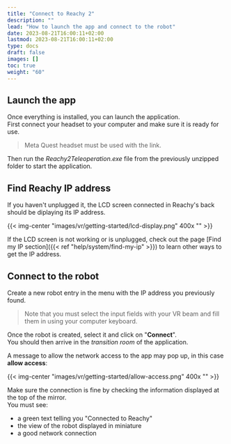 ```yaml
---
title: "Connect to Reachy 2"
description: ""
lead: "How to launch the app and connect to the robot"
date: 2023-08-21T16:00:11+02:00
lastmod: 2023-08-21T16:00:11+02:00
type: docs
draft: false
images: []
toc: true
weight: "60"
---
```


## Launch the app

Once everything is installed, you can launch the application.  
First connect your headset to your computer and make sure it is ready for use.

> Meta Quest headset must be used with the link.

Then run the *Reachy2Teleoperation.exe* file from the previously unzipped folder to start the application.

## Find Reachy IP address

If you haven't unplugged it, the LCD screen connected in Reachy's back should be diplaying its IP address.

{{< img-center "images/vr/getting-started/lcd-display.png" 400x "" >}}

If the LCD screen is not working or is unplugged, check out the page [Find my IP section]({{< ref "help/system/find-my-ip" >}}) to learn other ways to get the IP address.

## Connect to the robot

Create a new robot entry in the menu with the IP address you previously found.  

> Note that you must select the input fields with your VR beam and fill them in using your computer keyboard.  

Once the robot is created, select it and click on "**Connect**".  
You should then arrive in the *transition room* of the application.  

A message to allow the network access to the app may pop up, in this case **allow access**:

{{< img-center "images/vr/getting-started/allow-access.png" 400x "" >}}

Make sure the connection is fine by checking the information displayed at the top of the mirror.  
You must see:
- a green text telling you "Connected to Reachy"
- the view of the robot displayed in miniature
- a good network connection